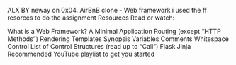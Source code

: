 ALX BY neway on 0x04. AirBnB clone - Web framework
 i used the ff resorces to do the assignment 
Resources
Read or watch:

What is a Web Framework?
A Minimal Application
Routing (except “HTTP Methods”)
Rendering Templates
Synopsis
Variables
Comments
Whitespace Control
List of Control Structures (read up to “Call”)
Flask
Jinja
Recommended YouTube playlist to get you started
